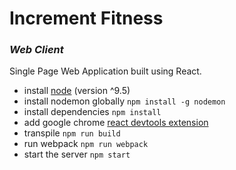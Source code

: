 # Increment Fitness
### _Web Client_

Single Page Web Application built using React.  
- install [node](https://nodejs.org/en/) (version ^9.5)
- install nodemon globally `npm install -g nodemon`
- install dependencies `npm install`
- add google chrome [react devtools extension](https://chrome.google.com/webstore/detail/react-developer-tools/fmkadmapgofadopljbjfkapdkoienihi/)
- transpile `npm run build`
- run webpack `npm run webpack`
- start the server `npm start`
